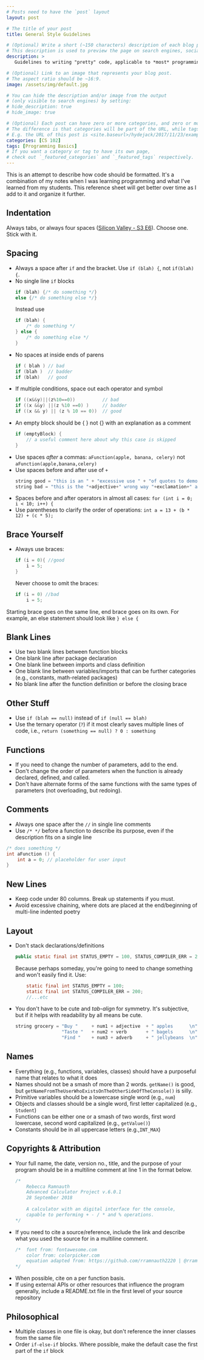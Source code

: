 ```yaml
---
# Posts need to have the `post` layout
layout: post

# The title of your post
title: General Style Guidelines

# (Optional) Write a short (~150 characters) description of each blog post.
# This description is used to preview the page on search engines, social media, etc.
description: >
   Guidelines to writing "pretty" code, applicable to *most* programming languages

# (Optional) Link to an image that represents your blog post.
# The aspect ratio should be ~16:9.
image: /assets/img/default.jpg

# You can hide the description and/or image from the output
# (only visible to search engines) by setting:
# hide_description: true
# hide_image: true

# (Optional) Each post can have zero or more categories, and zero or more tags.
# The difference is that categories will be part of the URL, while tags will not.
# E.g. the URL of this post is <site.baseurl>/hydejack/2017/11/23/example-content/
categories: [CS 102]
tags: [Programming Basics]
# If you want a category or tag to have its own page,
# check out `_featured_categories` and `_featured_tags` respectively.
---
```

This is an attempt to describe how code should be formatted. It's a combination of my notes when I was learning programming and what I've learned from my students. This reference sheet will get better over time as I add to it and organize it further.

## Indentation

Always tabs, or always four spaces ([Silicon Valley - S3 E6](https://youtu.be/SsoOG6ZeyUI)). Choose one. Stick with it. 

## Spacing

- Always a space after `if` and the bracket. Use `if (blah) {`, not `if(blah){`. 
- No single line `if` blocks
	```cpp
	if (blah) {/* do something */}
	else {/* do something else */}
	```
	Instead use
	```cpp
	if (blah) {
		/* do something */
	} else {
		/* do something else */
	}
	```
- No spaces at inside ends of parens
	```cpp
	if ( blah ) // bad
	if (blah ) 	// badder
	if (blah) 	// good
	```
- If multiple conditions, space out each operator and symbol
	```cpp
	if ((x&&y)||(z%10==0)) 			// bad
	if ((x &&y) ||(z %10 ==0) )		// badder
	if ((x && y) || (z % 10 == 0)) 	// good
	```
- An empty block should be { } not {} with an explanation as a comment
	```cpp
	if (emptyBlock) {
		// a useful comment here about why this case is skipped
	}
	```
- Use spaces *after* a commas: `aFunction(apple, banana, celery)` not `aFunction(apple,banana,celery)`
- Use spaces before and after use of `+`
	``` cpp
	string good = "this is an " + "excessive use " + "of quotes to demonstrate concatenation.";
	string bad = "this is the "+adjective+" wrong way "+exclamation+" and is difficult to read";
	```
- Spaces before and after operators in almost all cases: `for (int i = 0; i < 10; i++) {`
- Use parentheses to clarify the order of operations: `int a = 13 + (b * 12) + (c * 5);`

## Brace Yourself

- Always use braces:
	```cpp
	if (i = 0){ //good
		i = 5;
	}
	```
	Never choose to omit the braces:
	```cpp
	if (i = 0) //bad
		i = 5;
	```

Starting brace goes on the same line, end brace goes on its own. For example, an else statement should look like `} else {`

## Blank Lines
- Use two blank lines between function blocks
- One blank line after package declaration
- One blank line between imports and class definition
- One blank line between variables/imports that can be further categories (e.g., constants, math-related packages)
- No blank line after the function definition or before the closing brace

## Other Stuff
- Use `if (blah == null)` instead of `if (null == blah)`
- Use the ternary operator (`?`) if it most clearly saves multiple lines of code, i.e., `return (something == null) ? 0 : something`

## Functions
- If you need to change the number of parameters, add to the end. 
- Don't change the order of parameters when the function is already declared, defined, and called.
- Don't have alternate forms of the same functions with the same types of parameters (not overloading, but redoing).

## Comments
- Always one space after the `//` in single line comments
- Use `/* */` before a function to describe its purpose, even if the description fits on a single line

```cpp 
/* does something */
int aFunction () {
	int a = 0; // placeholder for user input
}
```

## New Lines
- Keep code under 80 columns. Break up statements if you must. 
- Avoid excessive chaining, where dots are placed at the end/beginning of multi-line indented poetry

## Layout
- Don't stack declarations/definitions
	```java
	public static final int STATUS_EMPTY = 100, STATUS_COMPILER_ERR = 200, STATUS_WARNING = 300, STATUS_INFO = 400, STATUS_ERR = 500;
	```
	Because perhaps someday, you're going to need to change something and won't easily find it. Use:
	```java
		static final int STATUS_EMPTY = 100;
		static final int STATUS_COMPILER_ERR = 200;
		//...etc
	```
- You don't have to be cute and *tab-align* for symmetry. It's subjective, but if it helps with readability by all means be cute.
	```java
	string grocery = "Buy " 	+ num1 + adjective 	+ " apples 		\n" +
					 "Taste " 	+ num2 + verb 		+ " bagels 		\n" + 
					 "Find " 	+ num3 + adverb 	+ " jellybeans 	\n"
	```

## Names

- Everything (e.g., functions, variables, classes) should have a purposeful name that relates to what it does
- Names should not be a smash of more than 2 words. `getName()` is good, but `getNameFromTheUserWhoExistsOnTheOtherSideOfTheConsole()` is silly.
- Primitive variables should be a lowercase single word (e.g., `num`)
- Objects and classes should be a single word, first letter capitalized (e.g., `Student`)
- Functions can be either one or a smash of two words, first word lowercase, second word capitalized (e.g., `getValue()`)
- Constants should be in all uppercase letters (e.g.,`INT_MAX`)
	
## Copyrights & Attribution
- Your full name, the date, version no., title, and the purpose of your program should be in a multiline comment at line 1 in the format below.
	```cpp
	/*
		Rebecca Ramnauth
		Advanced Calculator Project v.6.0.1
		28 September 2018
		
		A calculator with an digital interface for the console,
		capable to performing + - / * and % operations.
	*/
	```
- If you need to cite a source/reference, include the link and describe what you used the source for in a multiline comment. 
	```cpp
	/* 	font from: fontawesome.com 
		color from: colorpicker.com
		equation adapted from: https://github.com/rramnauth2220 | @rramnauth2220
	*/
	```
- When possible, cite on a per function basis. 
- If using external APIs or other resources that influence the program generally, include a README.txt file in the first level of your source repository

## Philosophical 
- Multiple classes in one file is okay, but don't reference the inner classes from the same file
- Order `if-else-if` blocks. Where possible, make the default case the first part of the `if` block
